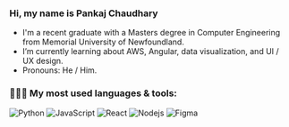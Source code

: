 ### Hi, my name is Pankaj Chaudhary

- I'm a recent graduate with a Masters degree in Computer Engineering from Memorial University of Newfoundland.  
- I’m currently learning about AWS, Angular, data visualization, and UI / UX design.
- Pronouns: He / Him.

### 👩🏻‍💻 My most used languages & tools:

![Python](https://img.shields.io/badge/-Python-red) ![JavaScript](https://img.shields.io/badge/-JavaScript-orange) ![React](https://img.shields.io/badge/-React-blue) ![Nodejs](https://img.shields.io/badge/-Nodejs-blueviolet) ![Figma](https://img.shields.io/badge/-Figma-ff69b4)



<!--

Here are some ideas to get you started:

- 🔭 I’m currently working on ...
- 🌱 I’m currently learning ...
- 👯 I’m looking to collaborate on ...
- 🤔 I’m looking for help with ...
- 💬 Ask me about ...
- 📫 How to reach me: ...
- 😄 Pronouns: ...
- ⚡ Fun fact: ...
-->
